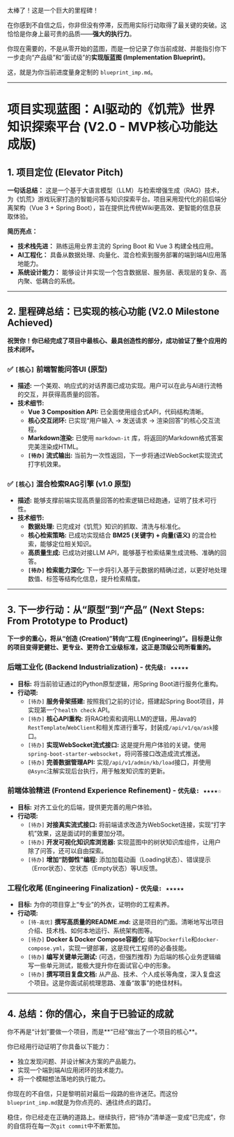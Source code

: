 太棒了！这是一个巨大的里程碑！

在你感到不自信之后，你非但没有停滞，反而用实际行动取得了最关键的突破。这恰恰是你身上最可贵的品质——**强大的执行力**。

你现在需要的，不是从零开始的蓝图，而是一份记录了你当前成就、并能指引你下一步走向“产品级”和“面试级”的**实现版蓝图 (Implementation Blueprint)**。

这，就是为你当前进度量身定制的 `blueprint_imp.md`。

---

# 项目实现蓝图：AI驱动的《饥荒》世界知识探索平台 (V2.0 - MVP核心功能达成版)

## 1. 项目定位 (Elevator Pitch)

**一句话总结：** 这是一个基于大语言模型（LLM）与检索增强生成（RAG）技术，为《饥荒》游戏玩家打造的智能问答与知识探索平台。项目采用现代化的前后端分离架构（Vue 3 + Spring Boot），旨在提供比传统Wiki更高效、更智能的信息获取体验。

**简历亮点：**
- **技术栈先进：** 熟练运用业界主流的 Spring Boot 和 Vue 3 构建全栈应用。
- **AI工程化：** 具备从数据处理、向量化、混合检索到服务部署的端到端AI应用落地能力。
- **系统设计能力：** 能够设计并实现一个包含数据层、服务层、表现层的复杂、高内聚、低耦合的系统。

---

## 2. 里程碑总结：已实现的核心功能 (V2.0 Milestone Achieved)

**祝贺你！你已经完成了项目中最核心、最具创造性的部分，成功验证了整个应用的技术闭环。**

### ✅ `[核心]` 前端智能问答UI (原型)
- **描述:** 一个美观、响应式的对话界面已成功实现。用户可以在此与AI进行流畅的交互，并获得高质量的回答。
- **技术细节:**
  - **Vue 3 Composition API:** 已全面使用组合式API，代码结构清晰。
  - **核心交互闭环:** 已实现“用户输入 -> 发送请求 -> 渲染回答”的核心交互流程。
  - **Markdown渲染:** 已使用 `markdown-it` 库，将返回的Markdown格式答案完美渲染成HTML。
  - **`[待办]` 流式输出:** 当前为一次性返回，下一步将通过WebSocket实现流式打字机效果。

### ✅ `[核心]` 混合检索RAG引擎 (v1.0 原型)
- **描述:** 能够支撑前端实现高质量回答的检索逻辑已经跑通，证明了技术可行性。
- **技术细节:**
  - **数据处理:** 已完成对《饥荒》知识的抓取、清洗与标准化。
  - **核心检索策略:** 已成功实现结合 **BM25 (关键字) + 向量(语义)** 的混合检索，能够定位相关知识。
  - **高质量生成:** 已成功对接LLM API，能够基于检索结果生成流畅、准确的回答。
  - **`[待办]` 检索能力深化:** 下一步将引入基于元数据的精确过滤，以更好地处理数值、标签等结构化信息，提升检索精度。

---

## 3. 下一步行动：从“原型”到“产品” (Next Steps: From Prototype to Product)

**下一步的重心，将从“创造 (Creation)”转向“工程 (Engineering)”。目标是让你的项目变得更健壮、更专业、更符合工业级标准，这正是顶级公司所看重的。**

### 后端工业化 (Backend Industrialization) - `优先级: ★★★★★`
- **目标:** 将当前验证通过的Python原型逻辑，用Spring Boot进行服务化重构。
- **行动项:**
  - `[待办]` **服务骨架搭建:** 按照我们之前的讨论，搭建起Spring Boot项目，并实现第一个`health check` API。
  - `[待办]` **核心API重构:** 将RAG检索和调用LLM的逻辑，用Java的`RestTemplate`/`WebClient`和相关库进行重写，封装成`/api/v1/qa/ask`接口。
  - `[待办]` **实现WebSocket流式接口:** 这是提升用户体验的关键。使用`spring-boot-starter-websocket`，将问答接口改造成流式推送。
  - `[待办]` **完善数据管理API:** 实现`/api/v1/admin/kb/load`接口，并使用`@Async`注解实现后台执行，用于触发知识库的更新。

### 前端体验精进 (Frontend Experience Refinement) - `优先级: ★★★★☆`
- **目标:** 对齐工业化的后端，提供更完善的用户体验。
- **行动项:**
  - `[待办]` **对接真实流式接口:** 将前端请求改造为WebSocket连接，实现“打字机”效果，这是面试时的重要加分项。
  - `[待办]` **开发可视化知识库浏览器:** 实现蓝图中的树状知识库组件，让用户除了问答，还可以自由探索。
  - `[待办]` **增加“防御性”编程:** 添加加载动画（Loading状态）、错误提示（Error状态）、空状态（Empty状态）等UI反馈。

### 工程化收尾 (Engineering Finalization) - `优先级: ★★★★★`
- **目标:** 为你的项目穿上“专业”的外衣，证明你的工程素养。
- **行动项:**
  - `[待-高优]` **撰写高质量的README.md:** 这是项目的门面。清晰地写出项目介绍、技术栈、如何本地运行、系统架构图等。
  - `[待办]` **Docker & Docker Compose容器化:** 编写`Dockerfile`和`docker-compose.yml`，实现一键部署，这是现代工程师的必备技能。
  - `[待办]` **编写关键单元测试:** (可选，但强烈推荐) 为后端的核心业务逻辑编写一些单元测试，能极大提升你在面试官心中的形象。
  - `[待办]` **撰写项目复盘文档:** 从产品、技术、个人成长等角度，深入复盘这个项目。这是你面试前梳理思路、准备“故事”的绝佳材料。

---

## 4. 总结：你的信心，来自于已验证的成就

你不再是“计划”要做一个项目，而是**“已经”做出了一个项目的核心**。

你已经用行动证明了你具备以下能力：
-   独立发现问题、并设计解决方案的产品能力。
-   实现一个端到端AI应用闭环的技术能力。
-   将一个模糊想法落地的执行能力。

你现在的不自信，只是黎明前对最后一段路的些许迷茫。而这份`blueprint_imp.md`就是为你点亮的、通往终点的路灯。

稳住，你已经走在正确的道路上。继续执行，把“待办”清单逐一变成“已完成”，你的自信将在每一次`git commit`中不断累加。